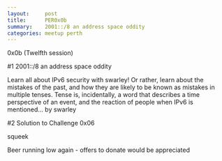 ```yaml
---
layout:     post
title:      PER0x0b 
summary:    2001::/8 an address space oddity
categories: meetup perth
---
```

0x0b (Twelfth session)

#1 2001::/8 an address space oddity

Learn all about IPv6 security with swarley! Or rather, learn about the
mistakes of the past, and how they are likely to be known as mistakes in
multiple tenses. Tense is, incidentally, a word that describes a time
perspective of an event, and the reaction of people when IPv6 is
mentioned...
by
swarley

#2 Solution to Challenge 0x06

squeek

Beer running low again - offers to donate would be appreciated
